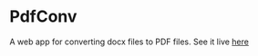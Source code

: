 # PdfConv
A web app for converting docx files to PDF files. See it live [here](https://wordconv.herokuapp.com/)